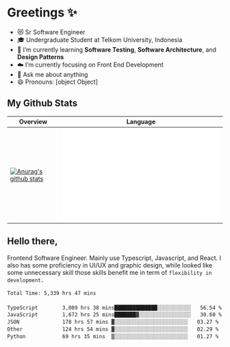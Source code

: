 # Greetings ✨
- 😻 Sr Software Engineer
- 🎓 Undergraduate Student at Telkom University, Indonesia
- 🌱 I’m currently learning **Software Testing**, **Software Architecture**, and **Design Patterns**
- ☁️ I’m currently focusing on Front End Development
- 💬 Ask me about anything
- 😄 Pronouns: [object Object]

## My Github Stats

| Overview | Language |
| --- | --- |
|[![Anurag's github stats](https://github-readme-stats.vercel.app/api?username=abui-am&count_private=true)](https://github.com/anuraghazra/github-readme-stats)|![Language](https://raw.githubusercontent.com/abui-am/stats/c6455f656dfce7acd3951e5ec5b25d72af0b2ee3/generated/languages.svg)|

## Hello there, 
Frontend Software Engineer. 
Mainly use Typescript, Javascript, and React. I also has some proficiency in UI/UX and graphic design, while looked like some unnecessary skill those skills benefit me in term of `flexibility in development.`


<!--START_SECTION:waka-->

```txt
Total Time: 5,339 hrs 47 mins

TypeScript        3,089 hrs 38 mins██████████████░░░░░░░░░░░   56.54 %
JavaScript        1,672 hrs 25 mins███████▓░░░░░░░░░░░░░░░░░   30.60 %
JSON              178 hrs 57 mins ▓░░░░░░░░░░░░░░░░░░░░░░░░   03.27 %
Other             124 hrs 54 mins ▓░░░░░░░░░░░░░░░░░░░░░░░░   02.29 %
Python            69 hrs 35 mins  ▒░░░░░░░░░░░░░░░░░░░░░░░░   01.27 %
```

<!--END_SECTION:waka-->
